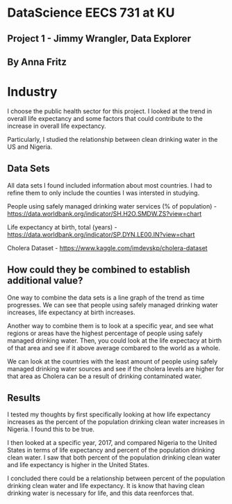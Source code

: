 # DataScience EECS 731 at KU 

## Project 1 - Jimmy Wrangler, Data Explorer
## By Anna Fritz 

# Industry 

I choose the public health sector for this project. I looked at the trend in overall life expectancy and some factors that could contribute to the increase in overall life expectancy. 

Particularly, I studied the relationship between clean drinking water in the US and Nigeria. 

## Data Sets 

All data sets I found included information about most countries. I had to refine them to only include the counties I was intersted in studying. 

People using safely managed drinking water services (% of population) - https://data.worldbank.org/indicator/SH.H2O.SMDW.ZS?view=chart

Life expectancy at birth, total (years) - https://data.worldbank.org/indicator/SP.DYN.LE00.IN?view=chart

Cholera Dataset - https://www.kaggle.com/imdevskp/cholera-dataset

## How could they be combined to establish additional value? 

One way to combine the data sets is a line graph of the trend as time progresses. We can see that people using safely managed drinking water increases, life expectancy at birth increases. 

Another way to combine them is to look at a specific year, and see what regions or areas have the highest percentage of people using safely managed drinking water. Then, you could look at the life expectacy at birth of that area and see if it above average combared to the world as a whole.  

We can look at the countries with the least amount of people using safely managed drinking water sources and see if the cholera levels are higher for that area as Cholera can be a result of drinking contaminated water. 

## Results 

I tested my thoughts by first specifically looking at how life expectancy increases as the percent of the population drinking clean water increases in Nigeria. I found this to be true. 

I then looked at a specific year, 2017, and compared Nigeria to the United States in terms of life expectancy and percent of the population drinking clean water. I saw that both percent of the population drinking clean water and life expectancy is higher in the United States. 

I concluded there could be a relationship between percent of the population drinking clean water and life expectancy. It is know that having clean drinking water is necessary for life, and this data reenforces that. 

